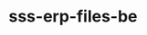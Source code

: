 # sss-erp-files-be

<!-- Security scan triggered at 2025-09-02 00:40:56 -->

<!-- Security scan triggered at 2025-09-09 05:29:05 -->